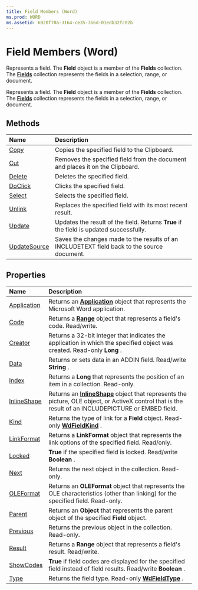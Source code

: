 ```yaml
---
title: Field Members (Word)
ms.prod: WORD
ms.assetid: 6920f70a-3164-ce35-3b6d-01edb32fc02b
---
```



# Field Members (Word)
Represents a field. The  **Field** object is a member of the **Fields** collection. The **[Fields](fields-object-word.md)** collection represents the fields in a selection, range, or document.

Represents a field. The  **Field** object is a member of the **Fields** collection. The **[Fields](fields-object-word.md)** collection represents the fields in a selection, range, or document.


## Methods



|**Name**|**Description**|
|:-----|:-----|
|[Copy](field-copy-method-word.md)|Copies the specified field to the Clipboard.|
|[Cut](field-cut-method-word.md)|Removes the specified field from the document and places it on the Clipboard.|
|[Delete](field-delete-method-word.md)|Deletes the specified field.|
|[DoClick](field-doclick-method-word.md)|Clicks the specified field.|
|[Select](field-select-method-word.md)|Selects the specified field.|
|[Unlink](field-unlink-method-word.md)|Replaces the specified field with its most recent result.|
|[Update](field-update-method-word.md)|Updates the result of the field. Returns  **True** if the field is updated successfully.|
|[UpdateSource](field-updatesource-method-word.md)|Saves the changes made to the results of an INCLUDETEXT field back to the source document.|

## Properties



|**Name**|**Description**|
|:-----|:-----|
|[Application](field-application-property-word.md)|Returns an  **[Application](application-object-word.md)** object that represents the Microsoft Word application.|
|[Code](field-code-property-word.md)|Returns a  **[Range](range-object-word.md)** object that represents a field's code. Read/write.|
|[Creator](field-creator-property-word.md)|Returns a 32-bit integer that indicates the application in which the specified object was created. Read-only  **Long** .|
|[Data](field-data-property-word.md)|Returns or sets data in an ADDIN field. Read/write  **String** .|
|[Index](field-index-property-word.md)|Returns a  **Long** that represents the position of an item in a collection. Read-only.|
|[InlineShape](field-inlineshape-property-word.md)|Returns an  **[InlineShape](inlineshape-object-word.md)** object that represents the picture, OLE object, or ActiveX control that is the result of an INCLUDEPICTURE or EMBED field.|
|[Kind](field-kind-property-word.md)|Returns the type of link for a  **Field** object. Read-only **[WdFieldKind](wdfieldkind-enumeration-word.md)** .|
|[LinkFormat](field-linkformat-property-word.md)|Returns a  **LinkFormat** object that represents the link options of the specified field. Read/only.|
|[Locked](field-locked-property-word.md)| **True** if the specified field is locked. Read/write **Boolean** .|
|[Next](field-next-property-word.md)|Returns the next object in the collection. Read-only.|
|[OLEFormat](field-oleformat-property-word.md)|Returns an  **OLEFormat** object that represents the OLE characteristics (other than linking) for the specified field. Read-only.|
|[Parent](field-parent-property-word.md)|Returns an  **Object** that represents the parent object of the specified **Field** object.|
|[Previous](field-previous-property-word.md)|Returns the previous object in the collection. Read-only.|
|[Result](field-result-property-word.md)|Returns a  **Range** object that represents a field's result. Read/write.|
|[ShowCodes](field-showcodes-property-word.md)| **True** if field codes are displayed for the specified field instead of field results. Read/write **Boolean** .|
|[Type](field-type-property-word.md)|Returns the field type. Read-only  **[WdFieldType](wdfieldtype-enumeration-word.md)** .|

